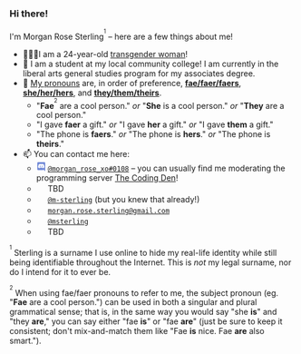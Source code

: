 ### Hi there!

I'm Morgan Rose Sterling<sup><sup>1</sup></sup> – here are a few things about me!
- 🙋🏻‍♀️I am a 24-year-old [transgender woman](https://en.wikipedia.org/wiki/Trans_woman)!
- 📖 I am a student at my local community college! I am currently in the liberal arts general studies program for my associates degree.
- 💬 [My pronouns](https://studentaffairs.duke.edu/csgd/training-resources/gender-pronouns) are, in order of preference, **[fae/faer/faers](http://pronoun.is/fae)**, **[she/her/hers](http://pronoun.is/she)**, and **[they/them/theirs](http://pronoun.is/she)**.
  - "**Fae**<sup><sup>2</sup></sup> are a cool person." *or* "**She** is a cool person." *or* "**They** are a cool person."
  - "I gave **faer** a gift." *or* "I gave **her** a gift." *or* "I gave **them** a gift."
  - "The phone is **faers**." *or* "The phone is **hers**." *or* "The phone is **theirs**."
- 📫 You can contact me here:
  - <a href="#"><img width="16px" height="16px" src="https://github.com/m-sterling/m-sterling/blob/master/assets/discord.ico"></a> [`@morgan_rose_xo#0108`](https://discord.com/users/135747025000988672) – you can usually find me moderating the programming server [The Coding Den](https://discord.gg/code)!
  - <a href="#"><img width="16px" height="16px" src="https://github.com/m-sterling/m-sterling/blob/master/assets/facebook.ico"></a> TBD
  - <a href="#"><img width="16px" height="16px" src="https://github.com/m-sterling/m-sterling/blob/master/assets/github.ico"></a> [`@m-sterling`](https://github.com/m-sterling) (but you knew that already!)
  - <a href="#"><img width="16px" height="16px" src="https://github.com/m-sterling/m-sterling/blob/master/assets/gmail.ico"></a> [`morgan.rose.sterling@gmail.com`](mailto:morgan.rose.sterling@gmail.com)
  - <a href="#"><img width="16px" height="16px" src="https://github.com/m-sterling/m-sterling/blob/master/assets/keybase.ico"></a> [`@msterling`](https://keybase.io/msterling)
  - <a href="#"><img width="16px" height="16px" src="https://github.com/m-sterling/m-sterling/blob/master/assets/favicon.ico"></a> TBD

<sup><sup>1</sup></sup> Sterling is a surname I use online to hide my real-life identity while still being identifiable throughout the Internet. This is *not* my legal surname, nor do I intend for it to ever be.

<sup><sup>2</sup></sup> When using fae/faer pronouns to refer to me, the subject pronoun (eg. "**Fae** are a cool person.") can be used in both a singular and plural grammatical sense; that is, in the same way you would say "she **is**" and "they **are**," you can say either "fae **is**" or "fae **are**" (just be sure to keep it consistent; don't mix-and-match them like "Fae **is** nice. Fae **are** also smart.").
